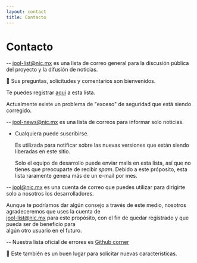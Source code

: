 ```yaml
---
layout: contact
title: Contacto
---
```


# Contacto


-- jool-list@nic.mx es una lista de correo general para la discusión pública del proyecto y la difusión de noticias. 
  
:email: Sus preguntas, solicitudes y comentarios son bienvenidos.
  
Te puedes registrar [aquí](https://mail-lists.nic.mx/listas/listinfo/jool-list) a esta lista.

Actualmente existe un problema de "exceso" de seguridad que está siendo corregido.
	
-- jool-news@nic.mx es una lista de correos para informar solo noticias.

* Cualquiera puede suscribirse.

	Es utilizada para notificar sobre las nuevas versiones que están siendo liberadas en este sitio. 
  
	Solo el equipo de desarrollo puede enviar mails en esta lista, así que no tienes que preocuparte de recibir *spam*. 
	Debido a este próposito, esta lista raramente genera más de un e-mail por mes.

-- [jool@nic.mx](mailto:jool@nic.mx) es una cuenta de correo que puedes utilizar para dirigirte 
                                     solo a nosotros los desarrolladores.
	
Aunque te podríamos dar algún consejo a través de este medio, nosotros agradeceremos que uses la cuenta de <br />
jool-list@nic.mx para este propósito, con el fin de quedar registrado y que pueda ser de beneficio para <br />
algún otro usuario en el futuro.
  
-- Nuestra lista oficial de errores es [Github corner](https://github.com/NICMx/NAT64/issues)

:pencil: Este también es un buen lugar para solicitar nuevas características.
